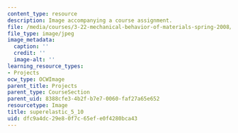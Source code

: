 ```yaml
---
content_type: resource
description: Image accompanying a course assignment.
file: /media/courses/3-22-mechanical-behavior-of-materials-spring-2008/dfc9a4dc29e80f7c65efe0f4280bca43_superelastic_5_10.jpg
file_type: image/jpeg
image_metadata:
  caption: ''
  credit: ''
  image-alt: ''
learning_resource_types:
- Projects
ocw_type: OCWImage
parent_title: Projects
parent_type: CourseSection
parent_uid: 8388cfe3-4b2f-b7e7-0060-faf27a65e652
resourcetype: Image
title: superelastic_5_10
uid: dfc9a4dc-29e8-0f7c-65ef-e0f4280bca43
---
```

